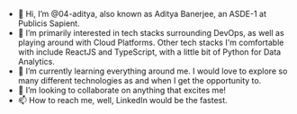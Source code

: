 - 👋 Hi, I’m @04-aditya, also known as Aditya Banerjee, an ASDE-1 at Publicis Sapient.
- 👀 I’m primarily interested in tech stacks surrounding DevOps, as well as playing around with Cloud Platforms. Other tech stacks I'm comfortable with include ReactJS and TypeScript, with a little bit of Python for Data Analytics.
- 🌱 I’m currently learning everything around me. I would love to explore so many different technologies as and when I get the opportunity to.
- 💞️ I’m looking to collaborate on anything that excites me!
- 📫 How to reach me, well, LinkedIn would be the fastest.

<!---
04-aditya/04-aditya is a ✨ special ✨ repository because its `README.md` (this file) appears on your GitHub profile.
You can click the Preview link to take a look at your changes.
--->

